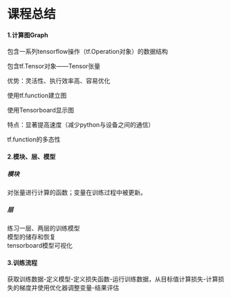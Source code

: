 # 课程总结

#### 1.计算图Graph

包含一系列tensorflow操作（tf.Operation对象）的数据结构

包含tf.Tensor对象——Tensor张量

优势：灵活性、执行效率高、容易优化

使用tf.function建立图

使用Tensorboard显示图

特点：显著提高速度（减少python与设备之间的通信）

tf.function的多态性

#### 2.模块、层、模型

##### 模块

对张量进行计算的函数；变量在训练过程中被更新。

##### 层

练习一层、两层的训练模型\
模型的储存和恢复\
tensorboard模型可视化

#### 3.训练流程

获取训练数据-定义模型-定义损失函数-运行训练数据，从目标值计算损失-计算损失的梯度并使用优化器调整变量-结果评估

